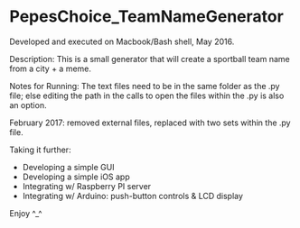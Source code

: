 # PepesChoice_TeamNameGenerator

Developed and executed on Macbook/Bash shell, May 2016. 

Description: 
This is a small generator that will create a sportball team name from a city + a meme. 

Notes for Running:
The text files need to be in the same folder as the .py file; 
else editing the path in the calls to open the files within the .py is also an option.

February 2017: removed external files, replaced with two sets within the .py file.

Taking it further: 
- Developing a simple GUI
- Developing a simple iOS app
- Integrating w/ Raspberry PI server
- Integrating w/ Arduino: push-button controls & LCD display

Enjoy ^_^
